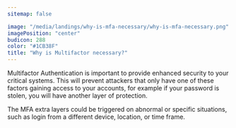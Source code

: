 ```yaml
---
sitemap: false

image: "/media/landings/why-is-mfa-necessary/why-is-mfa-necessary.png"
imagePosition: "center"
budicon: 288
color: "#1CB38F"
title: "Why is Multifactor necessary?"
---
```

Multifactor Authentication is important to provide enhanced security to your critical systems. This will prevent attackers that only have one of these factors gaining access to your accounts, for example if your password is stolen, you will have another layer of protection.

The MFA extra layers could be triggered on abnormal or specific situations, such as login from a different device, location, or time frame.